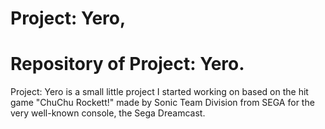 # Project: Yero,
# Repository of Project: Yero.

Project: Yero is a small little project I started working on based on the hit game "ChuChu Rockett!" made by Sonic Team Division from SEGA for the very well-known console, the Sega Dreamcast.

